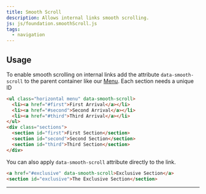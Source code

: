 ```yaml
---
title: Smooth Scroll
description: Allows internal links smooth scrolling.
js: js/foundation.smoothScroll.js
tags:
  - navigation
---
```


## Usage

To enable smooth scrolling on internal links add the attribute `data-smooth-scroll` to the parent container like our [Menu](menu.html). Each section needs a unique ID

```html
<ul class="horizontal menu" data-smooth-scroll>
  <li><a href="#first">First Arrival</a></li>
  <li><a href="#second">Second Arrival</a></li>
  <li><a href="#third">Third Arrival</a></li>
</ul>
<div class="sections">
  <section id="first">First Section</section>
  <section id="second">Second Section</section>
  <section id="third">Third Section</section>
</div>
```

You can also apply `data-smooth-scroll` attribute directly to the link.

```html
<a href="#exclusive" data-smooth-scroll>Exclusive Section</a>
<section id="exclusive">The Exclusive Section</section>
```

---
